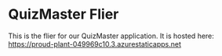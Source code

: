 # QuizMaster Flier

This is the flier for our QuizMaster application.
It is hosted here: https://proud-plant-049969c10.3.azurestaticapps.net
